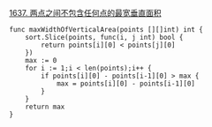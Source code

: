 [1637. 两点之间不包含任何点的最宽垂直面积](https://leetcode-cn.com/problems/widest-vertical-area-between-two-points-containing-no-points/)
```golang
func maxWidthOfVerticalArea(points [][]int) int {
	sort.Slice(points, func(i, j int) bool {
		return points[i][0] < points[j][0]
	})
	max := 0
	for i := 1;i < len(points);i++ {
		if points[i][0] - points[i-1][0] > max {
			max = points[i][0] - points[i-1][0]
		}
	}
	return max
}
```
